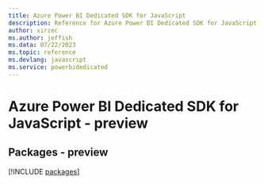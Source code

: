 ```yaml
---
title: Azure Power BI Dedicated SDK for JavaScript
description: Reference for Azure Power BI Dedicated SDK for JavaScript
author: xirzec
ms.author: jeffish
ms.data: 07/22/2023
ms.topic: reference
ms.devlang: javascript
ms.service: powerbidedicated
---
```

# Azure Power BI Dedicated SDK for JavaScript - preview
## Packages - preview
[!INCLUDE [packages](power-bi-dedicated-index.md)]
